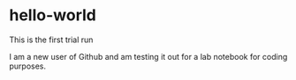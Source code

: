 # hello-world
This is the first trial run

I am a new user of Github and am testing it out for a lab notebook for coding purposes.

